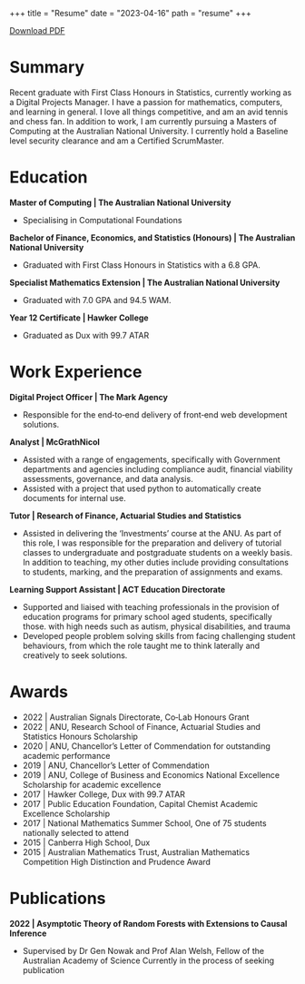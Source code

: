 +++
title = "Resume"
date = "2023-04-16"
path = "resume"
+++ 

<a href="resume/resume.pdf" target="_blank">Download PDF</a>

# Summary
Recent graduate with First Class Honours in Statistics, currently working as a Digital Projects Manager. I have a passion for mathematics, computers,
and learning in general. I love all things competitive, and am an avid tennis and chess fan. In addition to work, I am currently pursuing a Masters
of Computing at the Australian National University. I currently hold a Baseline level security clearance and am a Certified ScrumMaster.

# Education

**Master of Computing | The Australian National University**
- Specialising in Computational Foundations

**Bachelor of Finance, Economics, and Statistics (Honours) | The Australian National University**
- Graduated with First Class Honours in Statistics with a 6.8 GPA.

**Specialist Mathematics Extension | The Australian National University**
- Graduated with 7.0 GPA and 94.5 WAM.

**Year 12 Certificate | Hawker College**
- Graduated as Dux with 99.7 ATAR

# Work Experience

**Digital Project Officer | The Mark Agency**
- Responsible for the end‑to‑end delivery of front‑end web development solutions.

**Analyst | McGrathNicol**
- Assisted with a range of engagements, specifically with Government departments and agencies including compliance audit, financial viability
assessments, governance, and data analysis.
- Assisted with a project that used python to automatically create documents for internal use.

**Tutor | Research of Finance, Actuarial Studies and Statistics**
- Assisted in delivering the ‘Investments’ course at the ANU. As part of this role, I was responsible for the preparation and delivery of tutorial classes to undergraduate and postgraduate students on a weekly basis. In addition to teaching, my other duties include providing consultations
to students, marking, and the preparation of assignments and exams.

**Learning Support Assistant | ACT Education Directorate**
- Supported and liaised with teaching professionals in the provision of education programs for primary school aged students, specifically those.
with high needs such as autism, physical disabilities, and trauma
- Developed people problem solving skills from facing challenging student behaviours, from which the role taught me to think laterally and
creatively to seek solutions.

# Awards

- 2022 | Australian Signals Directorate, Co‑Lab Honours Grant
- 2022 | ANU, Research School of Finance, Actuarial Studies and Statistics Honours Scholarship
- 2020 | ANU, Chancellor’s Letter of Commendation for outstanding academic performance
- 2019 | ANU, Chancellor’s Letter of Commendation
- 2019 | ANU, College of Business and Economics National Excellence Scholarship for academic excellence
- 2017 | Hawker College, Dux with 99.7 ATAR
- 2017 | Public Education Foundation, Capital Chemist Academic Excellence Scholarship
- 2017 | National Mathematics Summer School, One of 75 students nationally selected to attend
- 2015 | Canberra High School, Dux
- 2015 | Australian Mathematics Trust, Australian Mathematics Competition High Distinction and Prudence Award

# Publications

**2022 | Asymptotic Theory of Random Forests with Extensions to Causal Inference**
- Supervised by Dr Gen Nowak and Prof Alan Welsh, Fellow of the Australian Academy of Science Currently in the process of seeking publication



